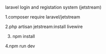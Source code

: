  laravel login and registation system (jetstream)

1.composer require laravel/jetstream

2.php artisan jetstream:install livewire

3. npm install

4.npm run dev
